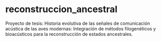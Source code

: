 # reconstruccion_ancestral
Proyecto de tesis: Historia evolutiva de las señales de comunicación acústica de las aves modernas: Integración de métodos filogenéticos y bioacústicos para la reconstrucción de estados ancestrales. 
